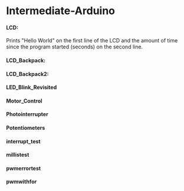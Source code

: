 # Intermediate-Arduino

#### LCD: 
Prints "Hello World" on the first line of the LCD and the amount of time since the program started (seconds) on the second line.

#### LCD_Backpack:

#### LCD_Backpack2:

#### LED_Blink_Revisited

#### Motor_Control

#### Photointerrupter

#### Potentiometers

#### interrupt_test

#### millistest

#### pwmerrortest

#### pwmwithfor